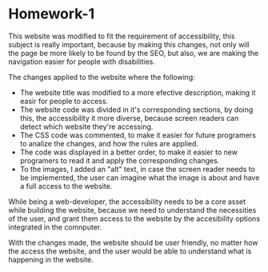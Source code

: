 # Homework-1
This website was modified to fit the requirement of accessibility, this subject is really important, because by making this changes, not only will the page be more likely to be found by the SEO, but also, we are making the navigation easier for people with disabilities. 

The changes applied to the website where the following:
* The website title was modified to a more efective description, making it easir for people to access.
* The website code was divided in it's corresponding sections, by doing this, the accessibility it more diverse, because screen readers can
detect which website they're accessing.
* The CSS code was commented, to make it easier for future programers to analize the changes, and how the rules are applied.
* The code was displayed in a better order, to make it easier to new programers to read it and apply the corresponding changes.
* To the images, I added an "alt" text, in case the screen reader needs to be implemented, the user can imagine what the image is about and have a full access to the website.

While being a web-developer, the accessibility needs to be a core asset while building the website, because we need to understand the necessities of the user, and grant them access to the website by the accesibility options integrated in the comnputer.

With the changes made, the website should be user friendly, no matter how the access the website, and the user would be able to understand what is happening in the website.

